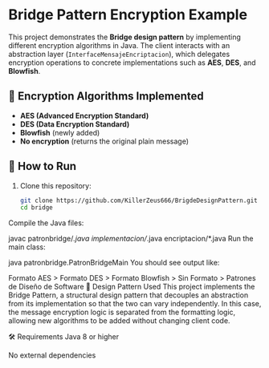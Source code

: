 # Bridge Pattern Encryption Example

This project demonstrates the **Bridge design pattern** by implementing different encryption algorithms in Java. The client interacts with an abstraction layer (`InterfaceMensajeEncriptacion`), which delegates encryption operations to concrete implementations such as **AES**, **DES**, and **Blowfish**.


## 🔐 Encryption Algorithms Implemented

- **AES (Advanced Encryption Standard)**
- **DES (Data Encryption Standard)**
- **Blowfish** (newly added)
- **No encryption** (returns the original plain message)

## 🚀 How to Run

1. Clone this repository:
   ```bash
   git clone https://github.com/KillerZeus666/BrigdeDesignPattern.git
   cd bridge
Compile the Java files:

javac patronbridge/*.java implementacion/*.java encriptacion/*.java
Run the main class:


java patronbridge.PatronBridgeMain
You should see output like:

Formato AES > <Encrypted AES message>
Formato DES > <Encrypted DES message>
Formato Blowfish > <Encrypted Blowfish message>
Sin Formato > <Curso><Nombre>Patrones de Diseño de Software</Nombre></Curso>
🧠 Design Pattern Used
This project implements the Bridge Pattern, a structural design pattern that decouples an abstraction from its implementation so that the two can vary independently. In this case, the message encryption logic is separated from the formatting logic, allowing new algorithms to be added without changing client code.

🛠 Requirements
Java 8 or higher

No external dependencies


